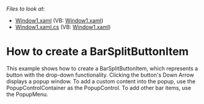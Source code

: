 <!-- default file list -->
*Files to look at*:

* [Window1.xaml](./CS/BarSplitButtonItem/Window1.xaml) (VB: [Window1.xaml](./VB/BarSplitButtonItem/Window1.xaml))
* [Window1.xaml.cs](./CS/BarSplitButtonItem/Window1.xaml.cs) (VB: [Window1.xaml](./VB/BarSplitButtonItem/Window1.xaml))
<!-- default file list end -->
# How to create a BarSplitButtonItem


<p>This example shows how to create a BarSplitButtonItem, which represents a button with the drop-down functionality. Clicking the button's Down Arrow displays a popup window. To add a custom content into the popup, use the PopupControlContainer as the PopupControl. To add other bar items, use the PopupMenu.</p>

<br/>


